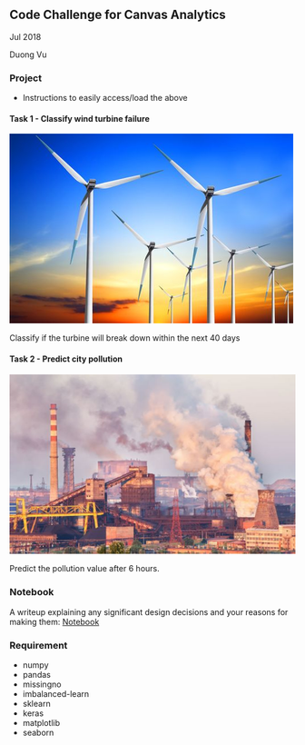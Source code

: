 ## Code Challenge for Canvas Analytics

Jul 2018

Duong Vu



### Project

- Instructions to easily access/load the above

#### Task 1 - Classify wind turbine failure

![](assets/wind_turbine.jpg)

Classify if the turbine will break down within the next 40 days



#### Task 2 - Predict city pollution 

![](assets/polution.PNG)



Predict the pollution value after 6 hours. 



### Notebook

A writeup explaining any significant design decisions and your reasons for making them: [Notebook](doc/notebook.md)



### Requirement

- numpy
- pandas
- missingno
- imbalanced-learn
- sklearn
- keras
- matplotlib
- seaborn